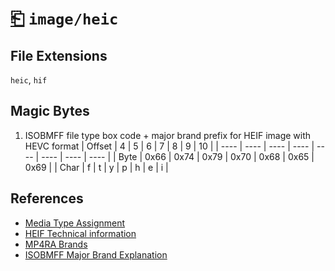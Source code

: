 # [⎗](../README.md) `image/heic`

## File Extensions

`heic`, `hif`

## Magic Bytes

1. ISOBMFF file type box code + major brand prefix for HEIF image with HEVC format
   | Offset | 4 | 5 | 6 | 7 | 8 | 9 | 10 |
   | ---- | ---- | ---- | ---- | ---- | ---- | ---- | ---- |
   | Byte | 0x66 | 0x74 | 0x79 | 0x70 | 0x68 | 0x65 | 0x69 |
   | Char | f | t | y | p | h | e | i |

## References

- [Media Type Assignment](https://www.iana.org/assignments/media-types/image/heic)
- [HEIF Technical information](https://nokiatech.github.io/heif/technical.html)
- [MP4RA Brands](https://mp4ra.org/registered-types/brands)
- [ISOBMFF Major Brand Explanation](https://www.ftyps.com/what.html)
